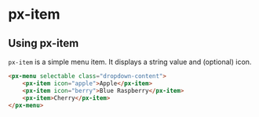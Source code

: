 px-item
============

## Using px-item

`px-item` is a simple menu item. It displays a string value and (optional) icon.

```html
<px-menu selectable class="dropdown-content">
	<px-item icon="apple">Apple</px-item>
	<px-item icon="berry">Blue Raspberry</px-item>
	<px-item>Cherry</px-item>
</px-menu>
```
